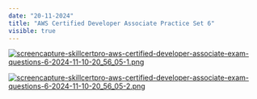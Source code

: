 ```yaml
---
date: "20-11-2024"
title: "AWS Certified Developer Associate Practice Set 6"
visible: true
---
```

<a href="/images/screencapture-skillcertpro-aws-certified-developer-associate-exam-questions-6-2024-11-10-20_56_05-1.png" target="_blank"><img src="/images/screencapture-skillcertpro-aws-certified-developer-associate-exam-questions-6-2024-11-10-20_56_05-1.png" alt="screencapture-skillcertpro-aws-certified-developer-associate-exam-questions-6-2024-11-10-20_56_05-1.png" /></a>

<a href="/images/screencapture-skillcertpro-aws-certified-developer-associate-exam-questions-6-2024-11-10-20_56_05-2.png" target="_blank"><img src="/images/screencapture-skillcertpro-aws-certified-developer-associate-exam-questions-6-2024-11-10-20_56_05-2.png" alt="screencapture-skillcertpro-aws-certified-developer-associate-exam-questions-6-2024-11-10-20_56_05-2.png" /></a>

